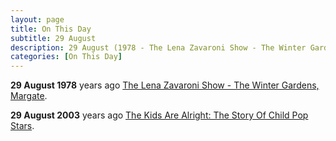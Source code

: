```yaml
---
layout: page
title: On This Day
subtitle: 29 August
description: 29 August (1978 - The Lena Zavaroni Show - The Winter Gardens, Margate. 2003 - The Kids Are Alright: The Story Of Child Pop Stars.)
categories: [On This Day]
---
```


**29 August 1978**
<span id="age1"></span> years ago [The Lena Zavaroni Show - The Winter Gardens, Margate](/theatre/the%20lena%20zavaroni%20show/1978/08/29/the-lena-zavaroni-show.html).

**29 August 2003**
<span id="age2"></span> years ago [The Kids Are Alright: The Story Of Child Pop Stars](/bbc%20television/2003/08/29/the-kids-are-alright.html).

<!-- Script for calculating number of years ago -->
<script>
var dob = '19780829';
var year = Number(dob.substr(0, 4));
var month = Number(dob.substr(4, 2)) - 1;
var day = Number(dob.substr(6, 2));
var today = new Date();
var age1 = today.getFullYear() - year;
if (today.getMonth() < month || (today.getMonth() == month && today.getDate() < day)) {
age1--;
}
document.getElementById("age1").innerHTML=age1;

var dob = '20030829';
var year = Number(dob.substr(0, 4));
var month = Number(dob.substr(4, 2)) - 1;
var day = Number(dob.substr(6, 2));
var today = new Date();
var age2 = today.getFullYear() - year;
if (today.getMonth() < month || (today.getMonth() == month && today.getDate() < day)) {
age2--;
}
document.getElementById("age2").innerHTML=age2;
</script>
